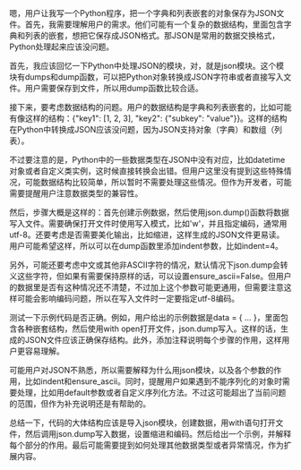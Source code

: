 嗯，用户让我写一个Python程序，把一个字典和列表嵌套的对象保存为JSON文件。首先，我需要理解用户的需求。他们可能有一个复杂的数据结构，里面包含字典和列表的嵌套，想把它保存成JSON格式。那JSON是常用的数据交换格式，Python处理起来应该没问题。

首先，我应该回忆一下Python中处理JSON的模块，对，就是json模块。这个模块有dumps和dump函数，可以把Python对象转换成JSON字符串或者直接写入文件。用户需要保存到文件，所以用dump函数比较合适。

接下来，要考虑数据结构的问题。用户的数据结构是字典和列表嵌套的，比如可能有像这样的结构：{"key1": [1, 2, 3], "key2": {"subkey": "value"}}。这样的结构在Python中转换成JSON应该没问题，因为JSON支持对象（字典）和数组（列表）。

不过要注意的是，Python中的一些数据类型在JSON中没有对应，比如datetime对象或者自定义类实例，这时候直接转换会出错。但用户这里没有提到这些特殊情况，可能数据结构比较简单，所以暂时不需要处理这些情况。但作为开发者，可能需要提醒用户注意数据类型的兼容性。

然后，步骤大概是这样的：首先创建示例数据，然后使用json.dump()函数将数据写入文件。需要确保打开文件时使用写入模式，比如'w'，并且指定编码，通常用utf-8。还要考虑是否需要美化输出，比如缩进，这样生成的JSON文件更易读。用户可能希望这样，所以可以在dump函数里添加indent参数，比如indent=4。

另外，可能还要考虑中文或其他非ASCII字符的情况，默认情况下json.dump会转义这些字符，但如果有需要保持原样的话，可以设置ensure_ascii=False。但用户的数据里是否有这种情况还不清楚，不过加上这个参数可能更通用，但需要注意这样可能会影响编码问题，所以在写入文件时一定要指定utf-8编码。

测试一下示例代码是否正确。例如，用户给出的示例数据是data = { ... }，里面包含各种嵌套结构，然后使用with open打开文件，json.dump写入。这样的话，生成的JSON文件应该正确保存结构。此外，添加注释说明每个步骤的作用，这样用户更容易理解。

可能用户对JSON不熟悉，所以需要解释为什么用json模块，以及各个参数的作用，比如indent和ensure_ascii。同时，提醒用户如果遇到不能序列化的对象时需要处理，比如用default参数或者自定义序列化方法。不过这可能超出了当前问题的范围，但作为补充说明还是有帮助的。

总结一下，代码的大体结构应该是导入json模块，创建数据，用with语句打开文件，然后调用json.dump写入数据，设置缩进和编码。然后给出一个示例，并解释每个部分的作用。最后可能需要提到如何处理其他数据类型或者异常情况，作为扩展内容。